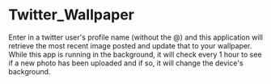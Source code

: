 # Twitter_Wallpaper
Enter in a twitter user's profile name (without the @) and this application will retrieve the most recent image posted and update that to your wallpaper. While this app is running in the background, it will check every 1 hour to see if a new photo has been uploaded and if so, it will change the device's background.
